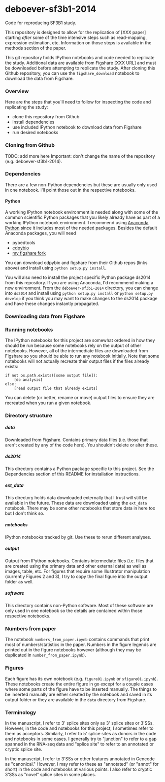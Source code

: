 deboever-sf3b1-2014
===================

Code for reproducing SF3B1 study.

This repository is designed to allow for the replication of [XXX paper]
starting *after* some of the time intensive steps such as read-mapping,
expression estimation, etc.  Information on those steps is available in the
methods section of the paper.

This git repository holds IPython notebooks and code needed to replicate the
study.  Additional data are available from Figshare [XXX URL] and must be
downloaded before attempting to replicate the study. After cloning this Github
repository, you can use the `figshare_download` notebook to download the data 
from Figshare.

### Overview

Here are the steps that you'll need to follow for inspecting the code and 
replicating the study:

* clone this repository from Github
* install dependencies
* use included IPython notebook to download data from Figshare
* run desired notebooks

### Cloning from Github

TODO: add more here
Important: don't change the name of the repository (e.g. deboever-sf3b1-2014).

### Dependencies

There are a few non-Python dependencies but these are usually only used in one
notebook. I'll point those out in the respective notebooks.

#### Python

A working IPython notebook environment is needed along with some of the common
scientific Python packages that you likely already have as part of a working
IPython notebook environment. I recommend using 
[Anaconda Python](https://store.continuum.io/cshop/anaconda/) since it includes
most of the needed packages. Besides the default Anaconda packages, you will 
need

* pybedtools
* [cdpybio](https://Github.com/cdeboever3/cdpybio)
* [my figshare fork](https://Github.com/cdeboever3/figshare)

You can download cdpybio and figshare from their Github repos (links above) and
install using `python setup.py install`. 

You will also need to install the project specific Python package ds2014 from
this repository. If you are using Anaconda, I'd recommend making a new
environment.  From the `deboever-sf3b1-2014` directory, you can change into
`ds2014` and install using `python setup.py install` or `python setup.py
develop` if you think you may want to make changes to the ds2014 package and
have these changes instantly propagated.

### Downloading data from Figshare

### Running notebooks

The IPython notebooks for this project are somewhat ordered in how they should
be run because some notebooks rely on the output of other notebooks. However,
all of the intermediate files are downloaded from Figshare so you should be
able to run any notebook initially. Note that some notebooks will not actually
recreate their output files if the files already exists:

	if not os.path.exists([some output file]):
		[do analysis]
	else:
		[read output file that already exists]

You can delete (or better, rename or move) output files to ensure they are
recreated when you run a given notebook.

### Directory structure

##### data  

Downloaded from Figshare. Contains primary data files (i.e. those that aren't
created by any of the code here). You shouldn't delete or alter these.

##### ds2014

This directory contains a Python package specific to this project. See the
Dependencies section of this README for installation instructions.

##### ext_data

This directory holds data downloaded externally that I trust will still be
available in the future. These data are downloaded using the `ext_data`
notebook.  There may be some other notebooks that store data in here too but I
don't think so.

##### notebooks  

IPython notebooks tracked by git. Use these to rerun different analyses.

##### output  

Output from IPython notebooks. Contains intermediate files (i.e. files that are
created using the primary data and other external data) as well as images,
table, etc. For figures that require some Illustrator manipulation (currently
Figures 2 and 3), I try to copy the final figure into the output folder as
well.

##### software

This directory contains non-Python software. Most of these software are only 
used in one notebook so the details are contained within those respective
notebooks.

### Numbers from paper

The notebook `numbers_from_paper.ipynb` contains commands that print most of
numbers/statistics in the paper. Numbers in the figure legends are printed out
in the figure notebooks however (although they may be duplicated in
`number_from_paper.ipynb`).

### Figures

Each figure has its own notebook (e.g. `figure01.ipynb` or `sfigure01.ipynb`).
These notebooks create the entire figure in go except for a couple cases where
some parts of the figure have to be inserted manually. The things to be
inserted manually are either created by the notebook and saved in its output
folder or they are available in the `data` directory from Figshare.

### Terminology

In the manuscript, I refer to 3' splice sites only as 3' splice sites or
3'SSs. However, in the code and notebooks for this project, I sometimes refer
to them as acceptors. Similarly, I refer to 5' splice sites as donors in the
code and notebooks in some cases. I generally try to "junction" to refer to a
gap spanned in the RNA-seq data and "splice site" to refer to an annotated or
cryptic splice site.

In the manuscript, I refer to 3'SSs or other features annotated in Gencode as
"canonical." However, I may refer to these as "annotated" (or "annot" for
short) in the code and notebooks at various points. I also refer to cryptic
3'SSs as "novel" splice sites in some places.
